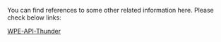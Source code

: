 You can find references to some other related information here. Please check below links:

[WPE-API-Thunder](https://github.com/WebPlatformForEmbedded/Documentation/blob/master/Thunder/WPE-API-Thunder/WPE-API-Thunder.pdf)
